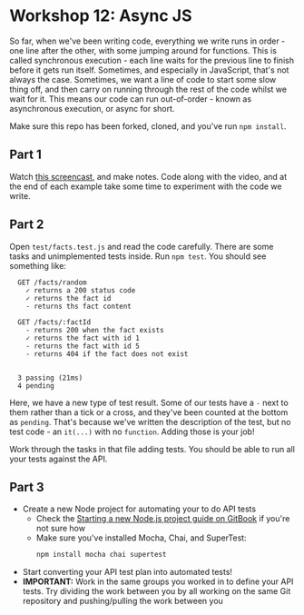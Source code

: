 # Workshop 12: Async JS

So far, when we've been writing code, everything we write runs in order - one
line after the other, with some jumping around for functions. This is called
synchronous execution - each line waits for the previous line to finish before
it gets run itself. Sometimes, and especially in JavaScript, that's not always
the case. Sometimes, we want a line of code to start some slow thing off, and
then carry on running through the rest of the code whilst we wait for it. This
means our code can run out-of-order - known as asynchronous execution, or async
for short.

Make sure this repo has been forked, cloned, and you've run `npm install`.

## Part 1

Watch
[this screencast](https://adaapp.github.io/screencasts/async-js/index.html), and
make notes. Code along with the video, and at the end of each example take some
time to experiment with the code we write.

## Part 2

Open `test/facts.test.js` and read the code carefully. There are some tasks and
unimplemented tests inside. Run `npm test`. You should see something like:

```
  GET /facts/random
    ✓ returns a 200 status code
    ✓ returns the fact id
    - returns ths fact content

  GET /facts/:factId
    - returns 200 when the fact exists
    ✓ returns the fact with id 1
    - returns the fact with id 5
    - returns 404 if the fact does not exist


  3 passing (21ms)
  4 pending
```

Here, we have a new type of test result. Some of our tests have a `-` next to
them rather than a tick or a cross, and they've been counted at the bottom as
`pending`. That's because we've written the description of the test, but no test
code - an `it(...)` with no `function`. Adding those is your job!

Work through the tasks in that file adding tests. You should be able to run all
your tests against the API.

## Part 3

- Create a new Node project for automating your to do API tests
  - Check the
    [Starting a new Node.js project guide on GitBook](https://adaapp.gitbook.io/digital-innovation/guides/starting-a-new-node.js-project)
    if you're not sure how
  - Make sure you've installed Mocha, Chai, and SuperTest:
    ```sh
    npm install mocha chai supertest
    ```
- Start converting your API test plan into automated tests!
- **IMPORTANT:** Work in the same groups you worked in to define your API tests.
  Try dividing the work between you by all working on the same Git repository
  and pushing/pulling the work between you
